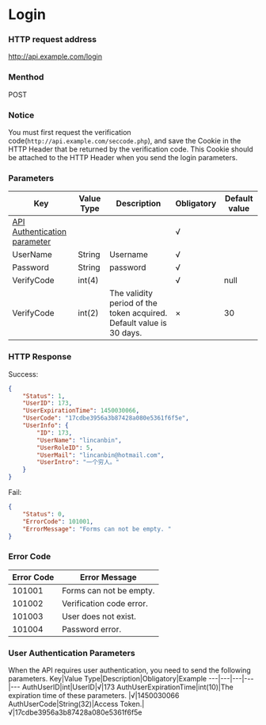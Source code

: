 # Login

###  HTTP request address
http://api.example.com/login


### Menthod
POST


### Notice
You must first request the verification code(`http://api.example.com/seccode.php`), and save the Cookie in the HTTP Header that be returned by the verification code. 
This Cookie should be attached to the HTTP Header when you send the login parameters.


### Parameters
Key|Value Type|Description|Obligatory|Default value
---|---|---|---|---
[API Authentication parameter](authentication.md)|||√|
UserName|String|Username|√|
Password|String|password|√|
VerifyCode|int(4)||√|null
VerifyCode|int(2)|The validity period of the token acquired. Default value is 30 days. |×|30


### HTTP Response
Success:
```json
{
    "Status": 1,
    "UserID": 173,
    "UserExpirationTime": 1450030066,
    "UserCode": "17cdbe3956a3b87428a080e5361f6f5e",
    "UserInfo": {
        "ID": 173,
        "UserName": "lincanbin",
        "UserRoleID": 5,
        "UserMail": "lincanbin@hotmail.com",
        "UserIntro": "一个穷人。"
    }
}
```

Fail:
```json
{
	"Status": 0,
	"ErrorCode": 101001,
	"ErrorMessage": "Forms can not be empty. "
}
```

### Error Code
Error Code|Error Message
---|---
101001|Forms can not be empty. 
101002|Verification code error. 
101003|User does not exist. 
101004|Password error.


###  User Authentication Parameters
When the API requires user authentication, you need to send the following parameters.
Key|Value Type|Description|Obligatory|Example
---|---|---|---|---
AuthUserID|int|UserID|√|173
AuthUserExpirationTime|int(10)|The expiration time of these parameters. |√|1450030066
AuthUserCode|String(32)|Access Token.|√|17cdbe3956a3b87428a080e5361f6f5e
